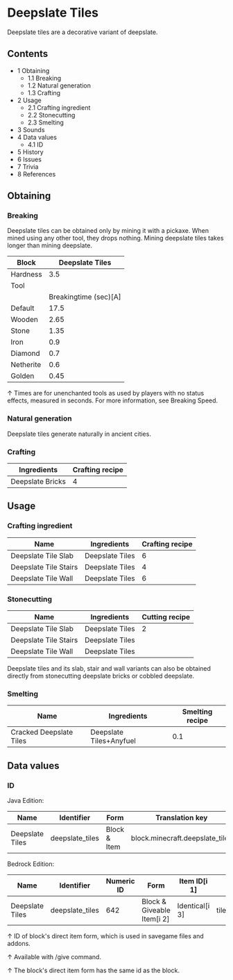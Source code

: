 # Deepslate Tiles
Deepslate tiles are a decorative variant of deepslate.

## Contents
- 1 Obtaining
	- 1.1 Breaking
	- 1.2 Natural generation
	- 1.3 Crafting
- 2 Usage
	- 2.1 Crafting ingredient
	- 2.2 Stonecutting
	- 2.3 Smelting
- 3 Sounds
- 4 Data values
	- 4.1 ID
- 5 History
- 6 Issues
- 7 Trivia
- 8 References

## Obtaining
### Breaking
Deepslate tiles can be obtained only by mining it with a pickaxe. When mined using any other tool, they drops nothing. Mining deepslate tiles takes longer than mining deepslate.

| Block     | Deepslate Tiles       |
|-----------|-----------------------|
| Hardness  | 3.5                   |
| Tool      |                       |
|           | Breakingtime (sec)[A] |
| Default   | 17.5                  |
| Wooden    | 2.65                  |
| Stone     | 1.35                  |
| Iron      | 0.9                   |
| Diamond   | 0.7                   |
| Netherite | 0.6                   |
| Golden    | 0.45                  |


↑ Times are for unenchanted tools as used by players with no status effects, measured in seconds. For more information, see Breaking Speed.


### Natural generation
Deepslate tiles generate naturally in ancient cities.

### Crafting
| Ingredients      | Crafting recipe |
|------------------|-----------------|
| Deepslate Bricks | 4               |

## Usage
### Crafting ingredient
| Name                  | Ingredients     | Crafting recipe |
|-----------------------|-----------------|-----------------|
| Deepslate Tile Slab   | Deepslate Tiles | 6               |
| Deepslate Tile Stairs | Deepslate Tiles | 4               |
| Deepslate Tile Wall   | Deepslate Tiles | 6               |

### Stonecutting
| Name                  | Ingredients     | Cutting recipe |
|-----------------------|-----------------|----------------|
| Deepslate Tile Slab   | Deepslate Tiles | 2              |
| Deepslate Tile Stairs | Deepslate Tiles |                |
| Deepslate Tile Wall   | Deepslate Tiles |                |

Deepslate tiles and its slab, stair and wall variants can also be obtained directly from stonecutting deepslate bricks or cobbled deepslate.

### Smelting
| Name                    | Ingredients             | Smelting recipe |
|-------------------------|-------------------------|-----------------|
| Cracked Deepslate Tiles | Deepslate Tiles+Anyfuel | 0.1             |

## Data values
### ID
Java Edition:

| Name            | Identifier      | Form         | Translation key                 |
|-----------------|-----------------|--------------|---------------------------------|
| Deepslate Tiles | deepslate_tiles | Block & Item | block.minecraft.deepslate_tiles |

Bedrock Edition:

| Name            | Identifier      | Numeric ID | Form                       | Item ID[i 1]   | Translation key           |
|-----------------|-----------------|------------|----------------------------|----------------|---------------------------|
| Deepslate Tiles | deepslate_tiles | 642        | Block & Giveable Item[i 2] | Identical[i 3] | tile.deepslate_tiles.name |


↑ ID of block's direct item form, which is used in savegame files and addons.

↑ Available with /give command.

↑ The block's direct item form has the same id as the block.



